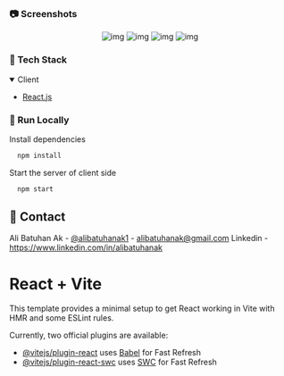 ### :camera: Screenshots

<div align="center">
 <img src="https://github.com/alibatuhanak/REACT-Videos-App/blob/main/images/1.png" alt="img"/>
 <img src="https://github.com/alibatuhanak/REACT-Videos-App/blob/main/images/2.png" alt="img"/>
 <img src="https://github.com/alibatuhanak/REACT-Videos-App/blob/main/images/3.png" alt="img"/>
 <img src="https://github.com/alibatuhanak/REACT-Videos-App/blob/main/images/4.png" alt="img"/>
</div>

### :space_invader: Tech Stack

<details open>
  <summary>Client</summary>
  <ul>
    <li><a href="https://reactjs.org/">React.js</a></li>
  </ul>
</details>

### :running: Run Locally

Install dependencies

```bash
  npm install
```

Start the server of client side

```bash
  npm start
```

## :handshake: Contact

Ali Batuhan Ak - [@alibatuhanak1](https://twitter.com/alibatuhanak1) - alibatuhanak@gmail.com
Linkedin - https://www.linkedin.com/in/alibatuhanak

# React + Vite

This template provides a minimal setup to get React working in Vite with HMR and some ESLint rules.

Currently, two official plugins are available:

-   [@vitejs/plugin-react](https://github.com/vitejs/vite-plugin-react/blob/main/packages/plugin-react/README.md) uses [Babel](https://babeljs.io/) for Fast Refresh
-   [@vitejs/plugin-react-swc](https://github.com/vitejs/vite-plugin-react-swc) uses [SWC](https://swc.rs/) for Fast Refresh
